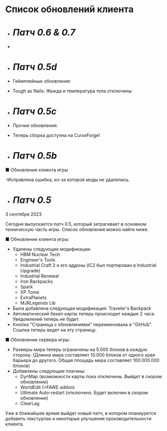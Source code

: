 # Список обновлений клиента


* # *Патч 0.6 & 0.7*

* 
* # *Патч 0.5d*

*  Геймплейные обновления:
- Tough as Nails: Жажда и температура тела отключены

* # *Патч 0.5c*

*  Прочие обновления:
- Теперь сборка доступна на CurseForge!

* # *Патч 0.5b*
 ■ Обновление клиента игры
 
 -Исправлена ошибка, из-за которой моды не удалялись.

* # *Патч 0.5*

3 сентября 2023

Сегодня выпускается патч 0.5, который затрагивает в основном техническую часть игры. Список обновления можно найти ниже.

■ Обновление клиента игры:
- Удалены следующие модификации: 
    * HBM Nuclear Tech
    * Engineer's Tools
    * Industrial Craft 2 и его аддоны (IC2 был портирован в Industrial Upgrade)
    * Industrial Renewal
    * Iron Backpacks
    * Spark
    * XP Tome
    * ExtraPlanets
    * MJRLegends Lib
- Была добавлена следующая модификация: Traveler's Backpack
- Автоматический бекап карты теперь происходит каждые 2 часа. Уведомлений теперь не будет.
- Кнопка "Страница с обновлениями" переименована в "GitHub". Ссылка теперь ведет на эту страницу.

■ Обновление сервера игры:
- Размеры мира теперь ограничены на 5.000 блоков в каждую сторону.
(Длинна мира составляет 10.000 блоков от одного края барьера до другого. Общая площадь мира составляет 100.000.000 блоков)
- Добавлены следующие плагины:
    * DynMap (возможности карты пока отключены. Выйдет в скором обновлении)
    * WorldEdit (+FAWE addon)
    * Ultimate Auto-restart (отключено. Будет включен в скором обновлении)
    * ClearLag

Уже в ближайшее время выйдет новый патч, в котором планиурется добавить текстурпак и некоторые улучшения производительности клиента.
